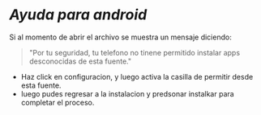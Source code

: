 # _Ayuda para android_
Si al momento de abrir el archivo se muestra un mensaje diciendo: 
   > "Por tu seguridad, tu telefono no tinene permitido instalar apps desconocidas de esta fuente."

   + Haz click en configuracion, y luego activa la casilla de permitir desde esta fuente.
   + luego pudes regresar a la instalacion y predsonar instalkar para completar el proceso.